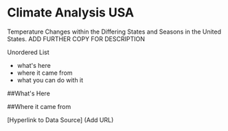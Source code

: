 # Climate Analysis USA
Temperature Changes within the Differing States and Seasons in the United States. ADD FURTHER COPY FOR DESCRIPTION

Unordered List
- what's here
- where it came from
- what you can do with it

##What's Here

##Where it came from

[Hyperlink to Data Source] (Add URL)

